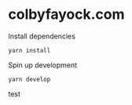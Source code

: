 # colbyfayock.com

Install dependencies
```
yarn install
```

Spin up development
```
yarn develop
```


test
